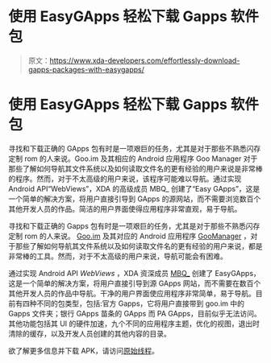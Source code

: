 # 使用 EasyGApps 轻松下载 Gapps 软件包

> 原文：<https://www.xda-developers.com/effortlessly-download-gapps-packages-with-easygapps/>

# 使用 EasyGApps 轻松下载 Gapps 软件包

寻找和下载正确的 GApps 包有时是一项艰巨的任务，尤其是对于那些不熟悉闪存定制 rom 的人来说。Goo.im 及其相应的 Android 应用程序 Goo Manager 对于那些了解如何导航其文件系统以及如何读取文件名的更有经验的用户来说是非常棒的程序。然而，对于不太高级的用户来说，该程序可能难以导航。通过实现 Android API“WebViews”，XDA 的高级成员 MBQ_ 创建了“Easy GApps”，这是一个简单的解决方案，将用户直接引导到 GApps 的源网站，而不需要浏览数百个其他开发人员的作品。简洁的用户界面使得应用程序非常直观，易于导航。

寻找和下载正确的 Gapps 包有时是一项艰巨的任务，尤其是对于那些不熟悉闪存定制 rom 的人来说。 [Goo.im](http://goo.im/) 及其对应的 Android 应用程序 [GooManager](http://www.xda-developers.com/android/easily-obtain-and-distribute-your-goo-ds-with-goomanager-beta/ "Easily Obtain and Distribute Your Goo-ds with GooManager") ，对于那些了解如何导航其文件系统以及如何读取文件名的更有经验的用户来说，都是非常棒的工具。然而，对于不太高级的用户来说，导航可能会有困难。

通过实现 Android API *WebViews* ，XDA 资深成员 [MBQ_](http://forum.xda-developers.com/member.php?u=4244313) 创建了 EasyGApps，这是一个简单的解决方案，将用户直接引导到源 GApps 网站，而不需要在数百个其他开发人员的作品中导航。干净的用户界面使应用程序非常简单，易于导航。目前有四种不同的包类型，包括:官方 Gapps，它将用户直接带到 goo.im 中的 Gapps 文件夹；银行 GApps 苗条的 GApps 而 PA GApps，目前似乎无法访问。其他功能包括其 UI 的硬件加速，九个不同的应用程序主题，优化的视图，退出时清除的缓存，以及开发人员创建的其他内容的目录。

欲了解更多信息并下载 APK，请访问[原始线程](http://forum.xda-developers.com/showthread.php?t=2435568 "Easy GApps")。